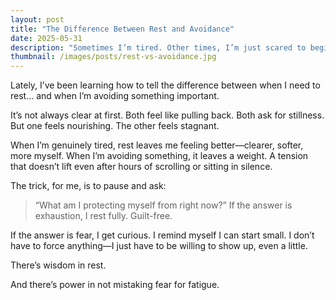 ```yaml
---
layout: post
title: "The Difference Between Rest and Avoidance"
date: 2025-05-31
description: "Sometimes I’m tired. Other times, I’m just scared to begin."
thumbnail: /images/posts/rest-vs-avoidance.jpg
---
```


Lately, I’ve been learning how to tell the difference between when I need to rest… and when I’m avoiding something important.

It’s not always clear at first. Both feel like pulling back. Both ask for stillness. But one feels nourishing. The other feels stagnant.

When I’m genuinely tired, rest leaves me feeling better—clearer, softer, more myself. When I’m avoiding something, it leaves a weight. A tension that doesn’t lift even after hours of scrolling or sitting in silence.

The trick, for me, is to pause and ask:
> “What am I protecting myself from right now?”
If the answer is exhaustion, I rest fully. Guilt-free.

If the answer is fear, I get curious. I remind myself I can start small. I don’t have to force anything—I just have to be willing to show up, even a little.

There’s wisdom in rest.

And there’s power in not mistaking fear for fatigue.
